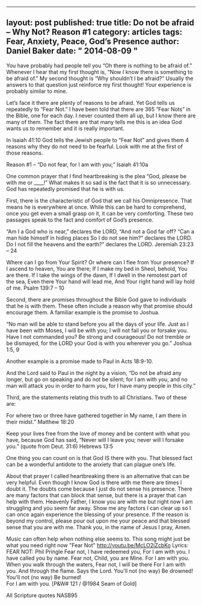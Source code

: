 
---
layout: post
published: true
title:  Do not be afraid – Why Not?  Reason #1
category: articles
tags: Fear, Anxiety, Peace, God’s Presence
author: Daniel Baker
date: " 2014-08-09 "
---

You have probably had people tell you “Oh there is nothing to be afraid of.” Whenever I hear that my first thought is, “Now I know there is something to be afraid of.” My second thought is “Why shouldn’t I be afraid?” Usually the answers to that question just reinforce my first thought! Your experience is probably similar to mine. 

Let’s face it there are plenty of reasons to be afraid. Yet God tells us repeatedly to “Fear Not.” I have been told that there are 365 “Fear Nots” in the Bible, one for each day. I never counted them all up, but I know there are many of them. The fact there are that many tells me this is an idea God wants us to remember and it is really important. 

In Isaiah 41:10 God tells the Jewish people to “Fear Not” and gives them 4 reasons why they do not need to be fearful. Look with me at the first of those reasons.

Reason #1 – “Do not fear, for I am with you;” Isaiah 41:10a

One common prayer that I find heartbreaking is the plea “God, please be with me or ____!” What makes it so sad is the fact that it is so unnecessary. God has repeatedly promised that he is with us.

First, there is the characteristic of God that we call his Omnipresence. That means he is everywhere at once. While this can be hard to comprehend, once you get even a small grasp on it, it can be very comforting. These two passages speak to the fact and comfort of God’s presence.

“Am I a God who is near,” declares the LORD, “And not a God far off? “Can a man hide himself in hiding places So I do not see him?” declares the LORD. Do I not fill the heavens and the earth?” declares the LORD. Jeremiah 23:23 – 24

Where can I go from Your Spirit? Or where can I flee from Your presence? If I ascend to heaven, You are there; If I make my bed in Sheol, behold, You are there. If I take the wings of the dawn, If I dwell in the remotest part of the sea, Even there Your hand will lead me, And Your right hand will lay hold of me.  Psalm 139:7 – 10

Second, there are promises throughout the Bible God gave to individuals that he is with them. These often include a reason why that promise should encourage them. A familiar example is the promise to Joshua. 

 “No man will be able to stand before you all the days of your life. Just as I have been with Moses, I will be with you; I will not fail you or forsake you. Have I not commanded you? Be strong and courageous! Do not tremble or be dismayed, for the LORD your God is with you wherever you go.” Joshua 1:5, 9  

Another example is a promise made to Paul in Acts 18:9-10. 

And the Lord said to Paul in the night by a vision, “Do not be afraid any longer, but go on speaking and do not be silent; for I am with you, and no man will attack you in order to harm you, for I have many people in this city.”

Third, are the statements relating this truth to all Christians. Two of these are:

For where two or three have gathered together in My name, I am there in their midst.” Matthew 18:20

Keep your lives free from the love of money and be content with what you have, because God has said, “Never will I leave you; never will I forsake you.” (quote from Deut. 31:6) Hebrews 13:5 

One thing you can count on is that God IS there with you. That blessed fact can be a wonderful antidote to the anxiety that can plague one’s life. 

About that prayer I called heartbreaking there is an alternative that can be very helpful. Even though I know God is there with me there are times I doubt it. The doubts come because I just do not sense his presence. There are many factors that can block that sense, but there is a prayer that can help with them.
	Heavenly Father, I know you are with me but right now I am struggling and you seem far away. Show me any factors I can clear up so I can once again experience the blessing of your presence. If the reason is beyond my control, please pour out upon me your peace and that blessed sense that you are with me. Thank you, in the name of Jesus I pray, Amen.


Music can often help when nothing else seems to. This song might just be what you need right now "Fear Not"    http://youtu.be/McLO2iZcbKo
Lyrics: FEAR NOT:  Phil Pringle
	Fear not,  I have redeemed you,
	For I am with you.  I have called you by name.
	Fear not,  Child, you are Mine.
	For I am with you.  When you walk through the waters,
	Fear not,  I will be there
	For I am with you.  And through the flame.
	Says the Lord.  You'll not  (no way)
		Be drowned!
		You'll not  (no way)
		Be burned!	
		For I am with you.
	[P&W# 121 / @1984 Seam of Gold]

All Scripture quotes NASB95  
